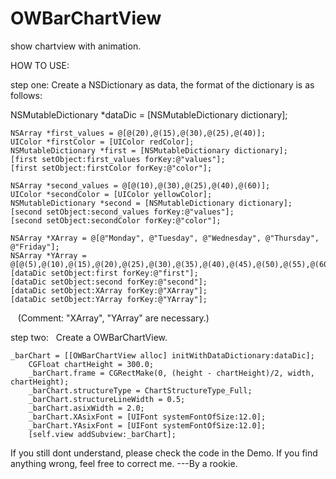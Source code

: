 # OWBarChartView

show chartview with animation.

HOW TO USE:

step one:
  Create a NSDictionary as data, the format of the dictionary is as follows:
  
  NSMutableDictionary *dataDic = [NSMutableDictionary dictionary];
    
    NSArray *first_values = @[@(20),@(15),@(30),@(25),@(40)];
    UIColor *firstColor = [UIColor redColor];
    NSMutableDictionary *first = [NSMutableDictionary dictionary];
    [first setObject:first_values forKey:@"values"];
    [first setObject:firstColor forKey:@"color"];
    
    NSArray *second_values = @[@(10),@(30),@(25),@(40),@(60)];
    UIColor *secondColor = [UIColor yellowColor];
    NSMutableDictionary *second = [NSMutableDictionary dictionary];
    [second setObject:second_values forKey:@"values"];
    [second setObject:secondColor forKey:@"color"];
    
    NSArray *XArray = @[@"Monday", @"Tuesday", @"Wednesday", @"Thursday", @"Friday"];
    NSArray *YArray = @[@(5),@(10),@(15),@(20),@(25),@(30),@(35),@(40),@(45),@(50),@(55),@(60),];
    [dataDic setObject:first forKey:@"first"];
    [dataDic setObject:second forKey:@"second"];
    [dataDic setObject:XArray forKey:@"XArray"];
    [dataDic setObject:YArray forKey:@"YArray"];
    
    (Comment: "XArray", "YArray" are necessary.)
    
step two:
    Create a OWBarChartView.
    
    _barChart = [[OWBarChartView alloc] initWithDataDictionary:dataDic];
        CGFloat chartHeight = 300.0;
        _barChart.frame = CGRectMake(0, (height - chartHeight)/2, width, chartHeight);
        _barChart.structureType = ChartStructureType_Full;
        _barChart.structureLineWidth = 0.5;
        _barChart.asixWidth = 2.0;
        _barChart.XAsixFont = [UIFont systemFontOfSize:12.0];
        _barChart.YAsixFont = [UIFont systemFontOfSize:12.0];
        [self.view addSubview:_barChart];
        
If you still dont understand, please check the code in the Demo. If you find anything wrong, feel free to correct me.
---By a rookie.

